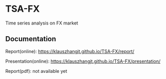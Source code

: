 # TSA-FX
Time series analysis on FX market

## Documentation

Report(online): https://klauszhangjt.github.io/TSA-FX/report/

Presentation(online): https://klauszhangjt.github.io/TSA-FX/presentation/

Report(pdf): not available yet
